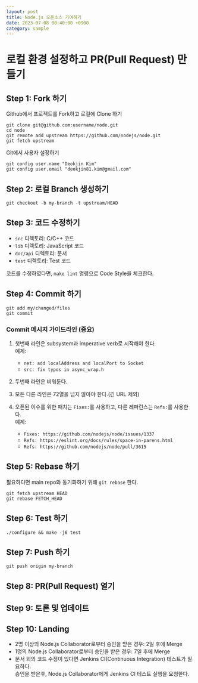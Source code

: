 ```yaml
---
layout: post
title: Node.js 오픈소스 기여하기
date: 2023-07-08 00:40:00 +0900
category: sample
---
```


# 로컬 환경 설정하고 PR(Pull Request) 만들기

## Step 1: Fork 하기

Github에서 프로젝트를 Fork하고 로컬에 Clone 하기

```
git clone git@github.com:username/node.git
cd node
git remote add upstream https://github.com/nodejs/node.git
git fetch upstream
```

Git에서 사용자 설정하기

```
git config user.name "Deokjin Kim"
git config user.email "deokjin81.kim@gmail.com"
```

## Step 2: 로컬 Branch 생성하기

```
git checkout -b my-branch -t upstream/HEAD
```

## Step 3: 코드 수정하기

- `src` 디렉토리: C/C++ 코드
- `lib` 디렉토리: JavaScript 코드
- `doc/api` 디렉토리: 문서
- `test` 디렉토리: Test 코드

코드를 수정하였다면, `make lint` 명령으로 Code Style을 체크한다.

## Step 4: Commit 하기

```
git add my/changed/files
git commit
```

### Commit 메시지 가이드라인 (중요)

1. 첫번째 라인은 subsystem과 imperative verb로 시작해야 한다.  
   예제:
   - `net: add localAddress and localPort to Socket`
   - `src: fix typos in async_wrap.h`

2. 두번째 라인은 비워둔다.

3. 모든 다른 라인은 72열을 넘지 않아야 한다.(긴 URL 제외)

4. 오픈된 이슈를 위한 패치는 `Fixes:`를 사용하고, 다른 레퍼런스는 `Refs:`를 사용한다.  
   예제:
   - `Fixes: https://github.com/nodejs/node/issues/1337`
   - `Refs: https://eslint.org/docs/rules/space-in-parens.html`
   - `Refs: https://github.com/nodejs/node/pull/3615`

## Step 5: Rebase 하기

필요하다면 main repo와 동기화하기 위해 `git rebase` 한다.

```
git fetch upstream HEAD
git rebase FETCH_HEAD
```

## Step 6: Test 하기

```
./configure && make -j6 test
```

## Step 7: Push 하기

```
git push origin my-branch
```

## Step 8: PR(Pull Request) 열기

## Step 9: 토론 및 업데이트

## Step 10: Landing

- 2명 이상의 Node.js Collaborator로부터 승인을 받은 경우: 2일 후에 Merge
- 1명의 Node.js Collaborator로부터 승인을 받은 경우: 7일 후에 Merge
- 문서 외의 코드 수정이 있다면 Jenkins CI(Continuous Integration) 테스트가 필요하다.  
  승인을 받은후, Node.js Collaborator에게 Jenkins CI 테스트 실행을 요청한다.